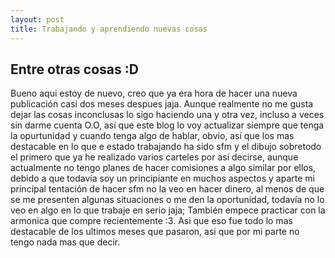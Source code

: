 ```yaml
---
layout: post
title: Trabajando y aprendiendo nuevas cosas
---
```


## Entre otras cosas :D

Bueno aqui estoy de nuevo, creo que ya era hora de hacer una nueva publicación casi dos meses despues jaja.
Aunque realmente no me gusta dejar las cosas inconclusas lo sigo haciendo una y otra vez, incluso a veces sin darme cuenta O.O, así que este blog lo voy actualizar siempre que tenga la opurtunidad y cuando tenga algo de hablar, obvio, así que los mas destacable en lo que e estado trabajando ha sido sfm y el dibujo sobretodo el primero que ya he realizado varios carteles por así decirse, aunque actualmente no tengo planes de hacer comisiones a algo similar por ellos, debido a que todavía soy un principiante en muchos aspectos y aparte mi principal tentación de hacer sfm no la veo en hacer dinero, al menos de que se me presenten algunas situaciones o me den la oportunidad, todavía no lo veo en algo en lo que trabaje en serio jaja; También empece practicar con la armonica que compre recientemente :3.
Asi que eso fue todo lo mas destacable de los ultimos meses que pasaron, asi que por mi parte no tengo nada mas que decir.

